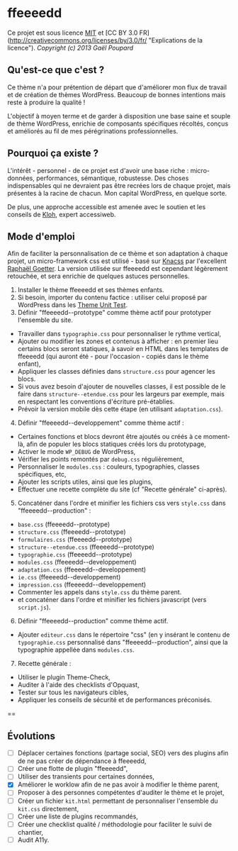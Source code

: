 ffeeeedd
========

Ce projet est sous licence [MIT](http://opensource.org/licenses/MIT "The MIT licence") et [CC BY 3.0 FR] (http://creativecommons.org/licenses/by/3.0/fr/ "Explications de la licence").
*Copyright (c) 2013 Gaël Poupard*

Qu'est-ce que c'est ?
---------------------

Ce thème n'a pour prétention de départ que d'améliorer mon flux de travail et de création de thèmes WordPress. Beaucoup de bonnes intentions mais reste à produire la qualité !

L'objectif à moyen terme et de garder à disposition une base saine et souple de thème WordPress, enrichie de composants spécifiques récoltés, conçus et améliorés au fil de mes pérégrinations professionnelles.

Pourquoi ça existe ?
--------------------

L'intérêt - personnel - de ce projet est d'avoir une base riche : micro-données, performances, sémantique, robustesse. Des choses indispensables qui ne devraient pas être recrées lors de chaque projet, mais présentes à la racine de chacun. Mon capital WordPress, en quelque sorte.

De plus, une approche accessible est amenée avec le soutien et les conseils de [Kloh](http://www.kloh.fr/ "Kloh.fr"), expert accessiweb.

Mode d'emploi
-------------

Afin de faciliter la personnalisation de ce thème et son adaptation à chaque projet, un micro-framework css est utilisé - basé sur [Knacss](http://knacss.com/ "Knaccs.com") par l'excellent [Raphaël Goetter](http://goetter.fr/ "Goetter.fr"). La version utilisée sur ffeeeedd est cependant légèrement retouchée, et sera enrichie de quelques astuces personnelles.

1. Installer le thème ffeeeedd et ses thèmes enfants.
2. Si besoin, importer du contenu factice : utiliser celui proposé par WordPress dans les [Theme Unit Test](http://codex.wordpress.org/Theme_Unit_Test).
3. Définir "ffeeeedd--prototype" comme thème actif pour prototyper l'ensemble du site.
 * Travailler dans `typographie.css` pour personnaliser le rythme vertical,
 * Ajouter ou modifier les zones et contenus à afficher : en premier lieu certains blocs seront statiques, à savoir en HTML dans les templates de ffeeeedd (qui auront été - pour l'occasion - copiés dans le thème enfant),
 * Appliquer les classes définies dans `structure.css` pour agencer les blocs.
 * Si vous avez besoin d'ajouter de nouvelles classes, il est possible de le faire dans `structure--etendue.css` pour les largeurs par exemple, mais en respectant les conventions d'écriture pré-établies.
 * Prévoir la version mobile dès cette étape (en utilisant `adaptation.css`).
4. Définir "ffeeeedd--developpement" comme thème actif :
 * Certaines fonctions et blocs devront être ajoutés ou créés à ce moment-là, afin de populer les blocs statiques créés lors du prototypage,
 * Activer le mode `WP_DEBUG` de WordPress,
 * Vérifier les points remontés par `debug.css` régulièrement,
 * Personnaliser le `modules.css` : couleurs, typographies, classes spécifiques, etc,
 * Ajouter les scripts utiles, ainsi que les plugins,
 * Effectuer une recette complète du site (cf "Recette générale" ci-après).
5. Concaténer dans l'ordre et minifier les fichiers css vers `style.css` dans "ffeeeedd--production" :
 * `base.css` (ffeeeedd--prototype)
 * `structure.css` (ffeeeedd--prototype)
 * `formulaires.css` (ffeeeedd--prototype)
 * `structure--etendue.css` (ffeeeedd--prototype)
 * `typographie.css` (ffeeeedd--prototype)
 * `modules.css` (ffeeeedd--developpement)
 * `adaptation.css` (ffeeeedd--developpement)
 * `ie.css` (ffeeeedd--developpement)
 * `impression.css` (ffeeeedd--developpement)
 * Commenter les appels dans `style.css` du thème parent.
 * et concaténer dans l'ordre et minifier les fichiers javascript (vers `script.js`).
6. Définir "ffeeeedd--production" comme thème actif.
 * Ajouter `editeur.css` dans le répertoire "css" (en y insérant le contenu de `typographie.css` personnalisé dans "ffeeeedd--production", ainsi que la typographie appellée dans `modules.css`.
7. Recette générale :
 * Utiliser le plugin Theme-Check,
 * Auditer à l'aide des checklists d'Opquast,
 * Tester sur tous les navigateurs cibles,
 * Appliquer les conseils de sécurité et de performances préconisés.

==

Évolutions
----------

- [ ] Déplacer certaines fonctions (partage social, SEO) vers des plugins afin de ne pas créer de dépendance à ffeeeedd,
- [ ] Créer une flotte de plugin "ffeeeedd",
- [ ] Utiliser des transients pour certaines données,
- [x] Améliorer le worklow afin de ne pas avoir à modifier le thème parent,
- [ ] Proposer à des personnes compétentes d'auditer le thème et le projet,
- [ ] Créer un fichier `kit.html` permettant de personnaliser l'ensemble du `kit.css` directement,
- [ ] Créer une liste de plugins recommandés,
- [ ] Créer une checklist qualité / méthodologie pour faciliter le suivi de chantier,
- [ ] Audit A11y.